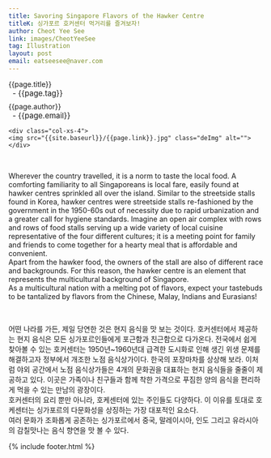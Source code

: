 ```yaml
---
title: Savoring Singapore Flavors of the Hawker Centre
titleK: 싱가포르 호커센터 먹거리를 즐겨보자!
author: Cheot Yee See
link: images/CheotYeeSee
tag: Illustration
layout: post
email: eatseesee@naver.com
---	
```


<div class="container">

<div class="deDep">
{{page.title}}<br>
<p style="font-size:15px; margin:0px; padding:0px 0px 0px 8px; margin:0px 0px 8px 0px;">- {{page.tag}}</p>
{{page.author}}<br>
<p style="font-size:15px; margin:0px; padding:0px 0px 0px 8px;">- {{page.email}}</p>
</div>


<div class="row" class="imgcolor">
	
	<div class="col-xs-4">
	<img src="{{site.baseurl}}/{{page.link}}.jpg" class="deImg" alt=""></div>
	
</div>
<br>

<div class="det lato">



Wherever the country travelled, it is a norm to taste the local food. A comforting familiarity to all Singaporeans is local fare, easily found at hawker centres sprinkled all over the island. Similar to the streetside stalls found in Korea, hawker centres were streetside stalls re-fashioned by the government in the 1950-60s out of necessity due to rapid urbanization and a greater call for hygiene standards. Imagine an open air complex with rows and rows of food stalls serving up a wide variety of local cuisine representative of the four different cultures; it is a meeting point for family and friends to come together for a hearty meal that is affordable and convenient. 
<br>
Apart from the hawker food, the owners of the stall are also of different race and backgrounds. For this reason, the hawker centre is an element that represents the multicultural background of Singapore.
<br>
As a multicultural nation with a melting pot of flavors, expect your tastebuds to be tantalized by flavors from the Chinese, Malay, Indians and Eurasians!



</div>

<br>

<div class="noto">

어떤 나라를 가든, 제일 당연한 것은 현지 음식을 맛 보는 것이다. 호커센터에서 제공하는 현지 음식은 모든 싱가포르인들에게 포근함과 친근함으로 다가온다. 전국에서 쉽게 찾아볼 수 있는 호커센터는 1950년~1960년대 급격한 도시화로 인해 생긴 위생 문제를 해결하고자 정부에서 개조한 노점 음식상가이다. 한국의 포장마차를 상상해 보라. 이처럼 야외 공간에서 노점 음식상가들은 4개의 문화권을 대표하는 현지 음식들을 줄줄이 제공하고 있다. 이곳은 가족이나 친구들과 함께 착한 가격으로 푸짐한 양의 음식을 편리하게 먹을 수 있는 만남의 광장이다.
<br>
호커센터의 요리 뿐만 아니라, 호케센터에 있는 주인들도 다양하다. 이 이유를 토대로 호케센터는 싱가포르의 다문화성을 상징하는 가장 대포적인 요소다.
<br>
여러 문화가 조화롭게 공존하는 싱가포르에서 중국, 말레이시아, 인도 그리고 유라시아의 감칠맛나는 음식 향연을 맛 볼 수 있다.


</div>


	

</div> 

{% include footer.html %}
